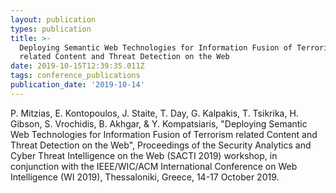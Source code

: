 ```yaml
---
layout: publication
types: publication
title: >-
  Deploying Semantic Web Technologies for Information Fusion of Terrorism
  related Content and Threat Detection on the Web
date: 2019-10-15T12:39:35.011Z
tags: conference_publications
publication_date: '2019-10-14'
---
```

P. Mitzias, E. Kontopoulos, J. Staite, T. Day, G. Kalpakis, T. Tsikrika, H. Gibson, S. Vrochidis, B. Akhgar, & Υ. Kompatsiaris, "Deploying Semantic Web Technologies for Information Fusion of Terrorism related Content and Threat Detection on the Web", Proceedings of the Security Analytics and Cyber Threat Intelligence on the Web (SACTI 2019) workshop, in conjunction with the IEEE/WIC/ACM International Conference on Web Intelligence (WI 2019), Thessaloniki, Greece, 14-17 October 2019.
